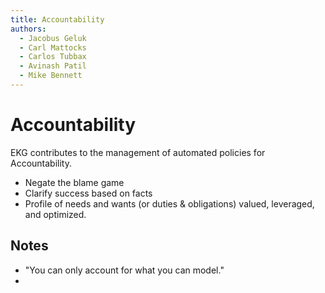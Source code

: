 ```yaml
---
title: Accountability
authors:
  - Jacobus Geluk
  - Carl Mattocks
  - Carlos Tubbax
  - Avinash Patil
  - Mike Bennett
---
```

# Accountability

EKG contributes to the management of automated policies for Accountability.

<!--summary-start-->
- Negate the blame game
- Clarify success based on facts
- Profile of needs and wants (or duties & obligations) valued, leveraged, and optimized.
<!--summary-end-->

## Notes

- "You can only account for what you can model."
- 


